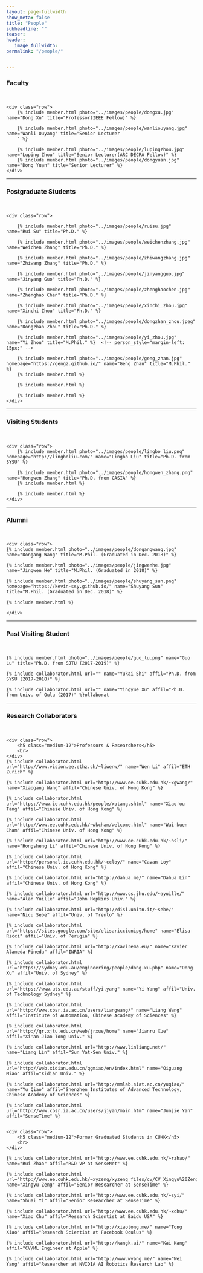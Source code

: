 ```yaml
---
layout: page-fullwidth
show_meta: false
title: "People"
subheadline: ""
teaser: 
header:
   image_fullwidth: 
permalink: "/people/"


---
```




<div class="row">
	<div class="row">
		<h3>Faculty</h3>
		<br/>
	</div>
	
	<div class="row">
		{% include member.html photo="../images/people/dongxu.jpg" name="Dong Xu" title="Professor(IEEE Fellow)" %}
		
		{% include member.html photo="../images/people/wanliouyang.jpg" name="Wanli Ouyang" title="Senior Lecturer
		" %}
		
		{% include member.html photo="../images/people/lupingzhou.jpg" name="Luping Zhou" title="Senior Lecturer(ARC DECRA Fellow)" %}
		{% include member.html photo="../images/people/dongyuan.jpg" name="Dong Yuan" title="Senior Lecturer" %}
	</div>


</div>

---

<div class="row">
	<div class="row">
		<h3 class="medium-12">Postgraduate Students</h3>
		<br/>
	</div>
	
	<div class="row">
	
		{% include member.html photo="../images/people/ruisu.jpg" name="Rui Su" title="Ph.D." %}
		
		{% include member.html photo="../images/people/weichenzhang.jpg" name="Weichen Zhang" title="Ph.D." %}

		{% include member.html photo="../images/people/zhiwangzhang.jpg" name="Zhiwang Zhang" title="Ph.D." %}  
		
		{% include member.html photo="../images/people/jinyangguo.jpg" name="Jinyang Guo" title="Ph.D." %}

		{% include member.html photo="../images/people/zhenghaochen.jpg" name="Zhenghao Chen" title="Ph.D." %}
		
		{% include member.html photo="../images/people/xinchi_zhou.jpg" name="Xinchi Zhou" title="Ph.D." %}

		{% include member.html photo="../images/people/dongzhan_zhou.jpeg" name="Dongzhan Zhou" title="Ph.D." %}

		{% include member.html photo="../images/people/yi_zhou.jpg" name="Yi Zhou" title="M.Phil." %}  <!-- person_style="margin-left: 15px;" -->

		{% include member.html photo="../images/people/geng_zhan.jpg" homepage="https://gengz.github.io/" name="Geng Zhan" title="M.Phil." %}
		{% include member.html %}
		
		{% include member.html %}
		
		{% include member.html %}
	</div>
</div>

---

<div class="row">
	<div class="row">
		<h3 class="medium-12">Visiting Students</h3>
		<br/>
	</div>

	<div class="row">
		{% include member.html photo="../images/people/lingbo_liu.png" homepage="http://lingboliu.com/" name="Lingbo Liu" title="Ph.D. from SYSU" %}

		{% include member.html photo="../images/people/hongwen_zhang.png" name="Hongwen Zhang" title="Ph.D. from CASIA" %}
		{% include member.html %}
		
		{% include member.html %}
	</div>
</div>

---

<div class="row">
	<div class="row">
		<h3 class="medium-12">Alumni</h3>
		<br/>
	</div>

	<div class="row">
	{% include member.html photo="../images/people/dongangwang.jpg" name="Dongang Wang" title="M.Phil. (Graduated in Dec. 2018)" %}
	
	{% include member.html photo="../images/people/jingwenhe.jpg" name="Jingwen He" title="M.Phil. (Graduated in 2018)" %}

	{% include member.html photo="../images/people/shuyang_sun.png" homepage="https://kevin-ssy.github.io/" name="Shuyang Sun" title="M.Phil. (Graduated in Dec. 2018)" %}
	
	{% include member.html %}

    </div>	
</div>

---

<div class="row">
	<div class="row">
		<h3 class="medium-12">Past Visiting Student</h3>
		<br/>
	</div>

	{% include member.html photo="../images/people/guo_lu.png" name="Guo Lu" title="Ph.D. from SJTU (2017-2019)" %}

	{% include collaborator.html url="" name="Yukai Shi" affil="Ph.D. from SYSU (2017-2018)" %}

	{% include collaborator.html url="" name="Yingyue Xu" affil="Ph.D. from Univ. of Oulu (2017)" %}ollaborat

</div>

---

<div class="row">
	<div class="row">
		<h3 class="medium-12">Research Collaborators</h3>
		<br>
	</div>

	<div class="row">
		<h5 class="medium-12">Professors & Researchers</h5>
		<br>
	</div>
	{% include collaborator.html url="http://www.vision.ee.ethz.ch/~liwenw/" name="Wen Li" affil="ETH Zurich" %}
	
	{% include collaborator.html url="http://www.ee.cuhk.edu.hk/~xgwang/" name="Xiaogang Wang" affil="Chinese Univ. of Hong Kong" %}

	{% include collaborator.html url="https://www.ie.cuhk.edu.hk/people/xotang.shtml" name="Xiao'ou Tang" affil="Chinese Univ. of Hong Kong" %}

	{% include collaborator.html url="http://www.ee.cuhk.edu.hk/~wkcham/welcome.html" name="Wai-kuen Cham" affil="Chinese Univ. of Hong Kong" %}

	{% include collaborator.html url="http://www.ee.cuhk.edu.hk/~hsli/" name="Hongsheng Li" affil="Chinese Univ. of Hong Kong" %}

	{% include collaborator.html url="http://personal.ie.cuhk.edu.hk/~ccloy/" name="Cavan Loy" affil="Chinese Univ. of Hong Kong" %}

	{% include collaborator.html url="http://dahua.me/" name="Dahua Lin" affil="Chinese Univ. of Hong Kong" %}	

	{% include collaborator.html url="http://www.cs.jhu.edu/~ayuille/" name="Alan Yuille" affil="John Hopkins Univ." %}

	{% include collaborator.html url="http://disi.unitn.it/~sebe/" name="Nicu Sebe" affil="Univ. of Trento" %}

	{% include collaborator.html url="https://sites.google.com/site/elisaricciunipg/home" name="Elisa Ricci" affil="Univ. of Perugia" %}

	{% include collaborator.html url="http://xavirema.eu/" name="Xavier Alameda-Pineda" affil="INRIA" %}

	{% include collaborator.html url="https://sydney.edu.au/engineering/people/dong.xu.php" name="Dong Xu" affil="Univ. of Sydney" %}

	{% include collaborator.html url="https://www.uts.edu.au/staff/yi.yang" name="Yi Yang" affil="Univ. of Technology Sydney" %}

	{% include collaborator.html url="http://www.cbsr.ia.ac.cn/users/liangwang/" name="Liang Wang" affil="Institute of Automation, Chinese Academy of Sciences" %}

	{% include collaborator.html url="http://gr.xjtu.edu.cn/web/jrxue/home" name="Jianru Xue" affil="Xi'an Jiao Tong Univ." %}

	{% include collaborator.html url="http://www.linliang.net/" name="Liang Lin" affil="Sun Yat-Sen Univ." %}

	{% include collaborator.html url="http://web.xidian.edu.cn/qgmiao/en/index.html" name="Qiguang Miao" affil="Xidian Univ." %}

	{% include collaborator.html url="http://mmlab.siat.ac.cn/yuqiao/" name="Yu Qiao" affil="Shenzhen Institutes of Advanced Technology, Chinese Academy of Sciences" %}

	{% include collaborator.html url="http://www.cbsr.ia.ac.cn/users/jjyan/main.htm" name="Junjie Yan" affil="SenseTime" %}


	<div class="row">
		<h5 class="medium-12">Former Graduated Students in CUHK</h5>
		<br>
	</div>

	{% include collaborator.html url="http://www.ee.cuhk.edu.hk/~rzhao/" name="Rui Zhao" affil="R&D VP at SenseNet" %}

	{% include collaborator.html url="http://www.ee.cuhk.edu.hk/~xyzeng/xyzeng_files/cv/CV_Xingyu%20Zeng.pdf" name="Xingyu Zeng" affil="Senior Researcher at SenseTime" %}

	{% include collaborator.html url="http://www.ee.cuhk.edu.hk/~syi/" name="Shuai Yi" affil="Senior Researcher at SenseTime" %}

	{% include collaborator.html url="http://www.ee.cuhk.edu.hk/~xchu/" name="Xiao Chu" affil="Research Scientist at Baidu USA" %}

	{% include collaborator.html url="http://xiaotong.me/" name="Tong Xiao" affil="Research Scientist at Facebook Oculus" %}

	{% include collaborator.html url="http://kangk.ai/" name="Kai Kang" affil="CV/ML Engineer at Apple" %}

	{% include collaborator.html url="http://www.wyang.me/" name="Wei Yang" affil="Researcher at NVIDIA AI Robotics Research Lab" %}
</div>


